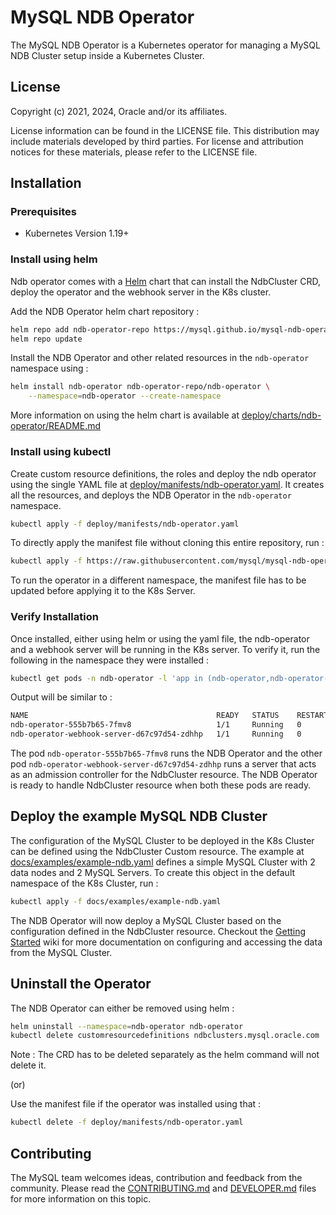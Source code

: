 # MySQL NDB Operator

The MySQL NDB Operator is a Kubernetes operator for managing a MySQL NDB Cluster setup inside a Kubernetes Cluster.

## License

Copyright (c) 2021, 2024, Oracle and/or its affiliates.

License information can be found in the LICENSE file. This distribution may include materials developed by third parties. For license and attribution notices for these materials, please refer to the LICENSE file.

## Installation

### Prerequisites
 - Kubernetes Version 1.19+

### Install using helm

Ndb operator comes with a [Helm](https://helm.sh/docs/intro/quickstart/) chart that can install the NdbCluster CRD, deploy the operator and the webhook server in the K8s cluster.

Add the NDB Operator helm chart repository :

```sh
helm repo add ndb-operator-repo https://mysql.github.io/mysql-ndb-operator/
helm repo update
```

Install the NDB Operator and other related resources in the `ndb-operator` namespace using :

```sh
helm install ndb-operator ndb-operator-repo/ndb-operator \
    --namespace=ndb-operator --create-namespace
```
More information on using the helm chart is available at [deploy/charts/ndb-operator/README.md](deploy/charts/ndb-operator/README.md)

### Install using kubectl

Create custom resource definitions, the roles and deploy the ndb operator using the single YAML file at [deploy/manifests/ndb-operator.yaml](deploy/manifests/ndb-operator.yaml).
It creates all the resources, and deploys the NDB Operator in the `ndb-operator` namespace.

```sh
kubectl apply -f deploy/manifests/ndb-operator.yaml
```

To directly apply the manifest file without cloning this entire repository, run :
```sh
kubectl apply -f https://raw.githubusercontent.com/mysql/mysql-ndb-operator/main/deploy/manifests/ndb-operator.yaml
```

To run the operator in a different namespace, the manifest file has to be updated before applying it to the K8s Server.

### Verify Installation

Once installed, either using helm or using the yaml file, the ndb-operator and a webhook server will be running in the K8s server.
To verify it, run the following in the namespace they were installed :

```sh
kubectl get pods -n ndb-operator -l 'app in (ndb-operator,ndb-operator-webhook-server)'
```
Output will be similar to :

```sh
NAME                                          READY   STATUS    RESTARTS   AGE
ndb-operator-555b7b65-7fmv8                   1/1     Running   0          13s
ndb-operator-webhook-server-d67c97d54-zdhhp   1/1     Running   0          13s
```

The pod `ndb-operator-555b7b65-7fmv8` runs the NDB Operator and the other pod `ndb-operator-webhook-server-d67c97d54-zdhhp` runs a server that acts as an admission controller for the NdbCluster resource. The NDB Operator is ready to handle NdbCluster resource when both these pods are ready.

## Deploy the example MySQL NDB Cluster

The configuration of the MySQL Cluster to be deployed in the K8s Cluster can be defined using the NdbCluster Custom resource. The example at [docs/examples/example-ndb.yaml](docs/examples/example-ndb.yaml) defines a simple MySQL Cluster with 2 data nodes and 2 MySQL Servers. To create this object in the default namespace of the K8s Cluster, run :

```sh
kubectl apply -f docs/examples/example-ndb.yaml
```
The NDB Operator will now deploy a MySQL Cluster based on the configuration defined in the NdbCluster resource. Checkout the [Getting Started](docs/getting-started.md) wiki for more documentation on configuring and accessing the data from the MySQL Cluster.

## Uninstall the Operator

The NDB Operator can either be removed using helm :

```sh
helm uninstall --namespace=ndb-operator ndb-operator
kubectl delete customresourcedefinitions ndbclusters.mysql.oracle.com
```
Note : The CRD has to be deleted separately as the helm command will not delete it.

(or)

Use the manifest file if the operator was installed using that :
```sh
kubectl delete -f deploy/manifests/ndb-operator.yaml
```

## Contributing

The MySQL team welcomes ideas, contribution and feedback from the community. Please read the [CONTRIBUTING.md](CONTRIBUTING.md) and [DEVELOPER.md](DEVELOPER.md) files for more information on this topic.
